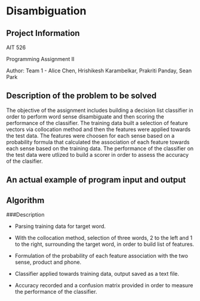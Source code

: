 # Disambiguation
## Project Information

AIT 526

Programming Assignment II

Author: Team 1 - Alice Chen, Hrishikesh Karambelkar, Prakriti Panday, Sean Park

## Description of the problem to be solved

The objective of the assignment includes building a decision list classifier in order to perform word sense disambiguate and then scoring the performance of the classifier. The training data built a selection of feature vectors via collocation method and then the features were applied towards the test data. The features were choosen for each sense based on a probability formula that calculated the association of each feature towards each sense based on the training data. The performance of the classifier on the test data were utlized to build a scorer in order to assess the accuracy of the clasifier. 


## An actual example of program input and output



## Algorithm

###Description

* Parsing training data for target word.

* With the collocation method, selection of three words, 2 to the left and 1 to the right, surrounding the target word, in order to build list of features.

* Formulation of the probability of each feature association with the two sense, product and phone. 

* Classifier applied towards training data, output saved as a text file. 

* Accuracy recorded and a confusion matrix provided in order to measure the performance of the classifier. 

